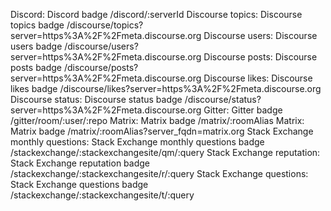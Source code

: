 
Discord:	Discord badge	/discord/:serverId
Discourse topics:	Discourse topics badge	/discourse/topics?server=https%3A%2F%2Fmeta.discourse.org
Discourse users:	Discourse users badge	/discourse/users?server=https%3A%2F%2Fmeta.discourse.org
Discourse posts:	Discourse posts badge	/discourse/posts?server=https%3A%2F%2Fmeta.discourse.org
Discourse likes:	Discourse likes badge	/discourse/likes?server=https%3A%2F%2Fmeta.discourse.org
Discourse status:	Discourse status badge	/discourse/status?server=https%3A%2F%2Fmeta.discourse.org
Gitter:	Gitter badge	/gitter/room/:user/:repo
Matrix:	Matrix badge	/matrix/:roomAlias
Matrix:	Matrix badge	/matrix/:roomAlias?server_fqdn=matrix.org
Stack Exchange monthly questions:	Stack Exchange monthly questions badge	/stackexchange/:stackexchangesite/qm/:query
Stack Exchange reputation:	Stack Exchange reputation badge	/stackexchange/:stackexchangesite/r/:query
Stack Exchange questions:	Stack Exchange questions badge	/stackexchange/:stackexchangesite/t/:query
